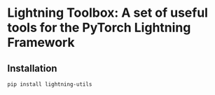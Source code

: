 # Lightning Toolbox: A set of useful tools for the PyTorch Lightning Framework

## Installation

```bash
pip install lightning-utils
```
